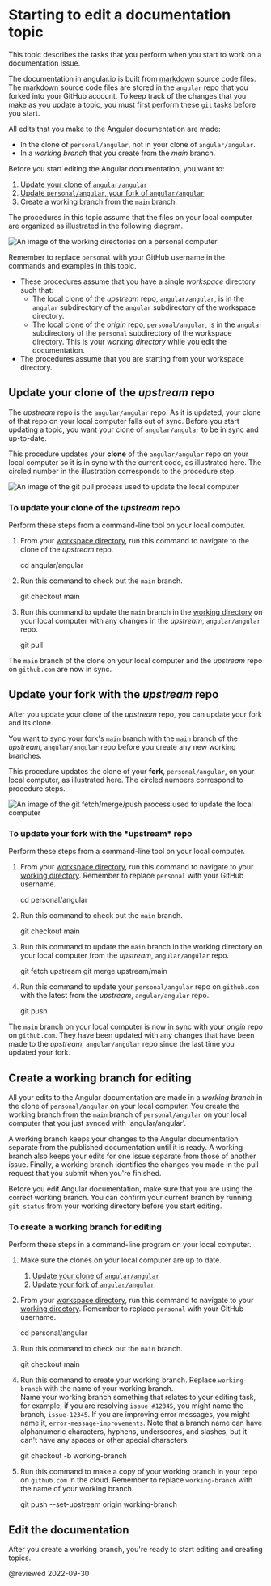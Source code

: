 # Starting to edit a documentation topic

This topic describes the tasks that you perform when you start to work on a documentation issue.

The documentation in angular.io is built from [markdown](https://en.wikipedia.org/wiki/Markdown) source code files.
The markdown source code files are stored in the `angular` repo that you forked into your GitHub account.
To keep track of the changes that you make as you update a topic, you must first perform these  `git` tasks before you start.

All edits that you make to the Angular documentation are made:

* In the clone of `personal/angular`, not in your clone of `angular/angular`.
* In a *working branch* that you create from the *main* branch.

Before you start editing the Angular documentation, you want to:

1. [Update your clone of `angular/angular`](#update-your-clone-of-the-upstream-repo)
2. [Update `personal/angular`, your fork of `angular/angular`](#update-your-fork-with-the-upstream-repo)
3. Create a working branch from the `main` branch.

<!-- markdownLint-disable MD033 -->

The procedures in this topic assume that the files on your local computer are organized as illustrated in the following diagram.

<img alt="An image of the working directories on a personal computer" src="generated/images/guide/doc-update-start/pc-folder-config-img.png">

<div class="alert is-important">

Remember to replace `personal` with your GitHub username in the commands and examples in this topic.

</div>

* These procedures assume that you have a single *workspace* directory such that:
  * The local clone of the *upstream* repo, `angular/angular`, is in the `angular` subdirectory of the `angular` subdirectory of the workspace directory.
  * The local clone of the *origin* repo, `personal/angular`, is in the `angular` subdirectory of the `personal` subdirectory of the workspace directory. This is your *working directory* while you edit the documentation.
* The procedures assume that you are starting from your workspace directory.

## Update your clone of the *upstream* repo

The *upstream* repo is the `angular/angular` repo. As it is updated, your clone of that repo on your local computer falls out of sync.
Before you start updating a topic, you want your clone of `angular/angular` to be in sync and up-to-date.

This procedure updates your **clone** of the `angular/angular` repo on your local computer so it is in sync with the current code, as illustrated here.
The circled number in the illustration corresponds to the procedure step.

<img alt="An image of the git pull process used to update the local computer" src="generated/images/guide/doc-update-start/github-sync-upstream.png">

<h3 class="no-toc">To update your clone of the <span style="font-style: italic;">upstream</span> repo</h3>

Perform these steps from a command-line tool on your local computer.

1. From your [workspace directory](guide/doc-prepare-to-edit#create-a-git-workspace-on-your-local-computer), run this command to navigate to the clone of the *upstream* repo.
  
    <code-example language="shell">

    cd angular/angular

    </code-example>

2. Run this command to check out the `main` branch.

    <code-example language="shell">

    git checkout main

    </code-example>

3. Run this command to update the `main` branch in the [working directory](guide/doc-prepare-to-edit#doc-working-directory) on your local computer with any changes in the *upstream*, `angular/angular` repo.

    <code-example language="shell">

    git pull

    </code-example>

The `main` branch of the clone on your local computer and the *upstream* repo on `github.com` are now in sync.

## Update your fork with the *upstream* repo

After you update your clone of the *upstream* repo, you can update your fork and its clone.

You want to sync your fork's `main` branch with the `main` branch of the *upstream*, `angular/angular` repo before you create any new working branches.

This procedure updates the clone of your **fork**, `personal/angular`, on your local computer, as illustrated here.
The circled numbers correspond to procedure steps.

<img alt="An image of the git fetch/merge/push process used to update the local computer" src="generated/images/guide/doc-update-start/github-fetch-merge.png">

<h3 class="no-toc">To update your fork with the *upstream* repo</h3>

Perform these steps from a command-line tool on your local computer.

1. From your [workspace directory](guide/doc-prepare-to-edit#create-a-git-workspace-on-your-local-computer), run this command to navigate to your [working directory](guide/doc-prepare-to-edit#doc-working-directory). Remember to replace `personal` with your GitHub username.
  
    <code-example language="shell">

    cd personal/angular

    </code-example>

2. Run this command to check out the `main` branch.

    <code-example language="shell">

    git checkout main

    </code-example>

3. Run this command to update the `main` branch in the working directory on your local computer from the *upstream*, `angular/angular` repo.

    <code-example language="shell">

    git fetch upstream
    git merge upstream/main

    </code-example>

4. Run this command to update your `personal/angular` repo on `github.com` with the latest from the *upstream*, `angular/angular` repo.

    <code-example language="shell">

    git push

    </code-example>

The `main` branch on your local computer is now in sync with your *origin* repo on `github.com`. They have been updated with any changes that have been made to the *upstream*, `angular/angular` repo since the last time you updated your fork.

## Create a working branch for editing

All your edits to the Angular documentation are made in a *working branch* in the clone of `personal/angular` on your local computer.
You create the working branch from the `main` branch of `personal/angular` on your local computer that you just synced with `angular/angular'.

A working branch keeps your changes to the Angular documentation separate from the published documentation until it is ready.
A working branch also keeps your edits for one issue separate from those of another issue.
Finally, a working branch identifies the changes you made in the pull request that you submit when you're finished.

<div class="alert is-important">

Before you edit Angular documentation, make sure that you are using the correct working branch.
You can confirm your current branch by running `git status` from your working directory before you start editing.

</div>

<h3 class="no-toc">To create a working branch for editing</h3>

Perform these steps in a command-line program on your local computer.

1. Make sure the clones on your local computer are up to date.
   1. [Update your clone of `angular/angular`](#update-your-clone-of-the-upstream-repo)
   2. [Update your fork of `angular/angular`](#update-your-fork-with-the-upstream-repo)
2. From your [workspace directory](guide/doc-prepare-to-edit#create-a-git-workspace-on-your-local-computer), run this command to navigate to your [working directory](guide/doc-prepare-to-edit#doc-working-directory). Remember to replace `personal` with your GitHub username.
  
    <code-example language="shell">

    cd personal/angular

    </code-example>

3. Run this command to check out the `main` branch.

    <code-example language="shell">

    git checkout main

    </code-example>

4. Run this command to create your working branch. Replace `working-branch` with the name of your working branch.<br />Name your working branch something that relates to your editing task, for example, if you are resolving `issue #12345`, you might name the branch, `issue-12345`. If you are improving error messages, you might name it, `error-message-improvements`. Note that a branch name can have alphanumeric characters, hyphens, underscores, and slashes, but it can't have any spaces or other special characters.

    <code-example language="shell">

    git checkout -b working-branch

    </code-example>

5. Run this command to make a copy of your working branch in your repo on `github.com` in the cloud. Remember to replace `working-branch` with the name of your working branch.

    <code-example language="shell">

    git push --set-upstream origin working-branch

    </code-example>

## Edit the documentation

After you create a working branch, you're ready to start editing and creating topics.

<!-- links -->

<!-- external links -->

<!-- end links -->

@reviewed 2022-09-30
